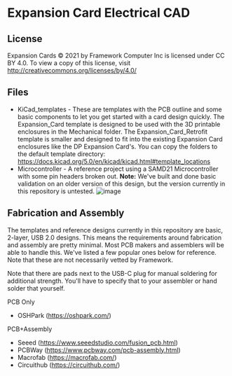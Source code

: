 # Expansion Card Electrical CAD

## License

Expansion Cards © 2021 by Framework Computer Inc is licensed under CC BY 4.0.
To view a copy of this license, visit http://creativecommons.org/licenses/by/4.0/

## Files

 - KiCad_templates - These are templates with the PCB outline and some basic components
   to let you get started with a card design quickly.  The Expansion_Card template
   is designed to be used with the 3D printable enclosures in the Mechanical folder.
   The Expansion_Card_Retrofit template is smaller and designed to fit into the existing
   Expansion Card enclosures like the DP Expansion Card's.  You can copy the folders to
   the default template directory: https://docs.kicad.org/5.0/en/kicad/kicad.html#template_locations
 - Microcontroller - A reference project using a SAMD21 Microcontroller with some pin
   headers broken out.  **Note:** We've built and done basic validation on an older version
   of this design, but the version currently in this repository is untested.
   ![image](https://user-images.githubusercontent.com/28994301/118582864-f2903f00-b748-11eb-9ee0-a20ade45479a.png)

   
## Fabrication and Assembly

The templates and reference designs currently in this repository are basic, 2-layer, USB 2.0 designs.
This means the requirements around fabrication and assembly are pretty minimal.  Most PCB makers
and assemblers will be able to handle this.  We've listed a few popular ones below for reference.
Note that these are not necessarily vetted by Framework.

Note that there are pads next to the USB-C plug for manual soldering for additional strength.
You'll have to specify that to your assembler or hand solder that yourself.

PCB Only
 - OSHPark (https://oshpark.com/)

PCB+Assembly
 - Seeed (https://www.seeedstudio.com/fusion_pcb.html)
 - PCBWay (https://www.pcbway.com/pcb-assembly.html)
 - Macrofab (https://macrofab.com/)
 - Circuithub (https://circuithub.com/)

